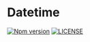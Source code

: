 # Datetime

[![Npm version](https://badge.fury.io/js/@sirian%2Fdatetime.svg)](https://www.npmjs.com/package/@sirian/datetime)
[![LICENSE](https://img.shields.io/badge/License-MIT-yellow.svg)](https://opensource.org/licenses/MIT)


